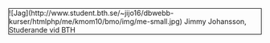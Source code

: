 <div class="myByline" style="border: 1px solid black; overflow: auto;" markdown=1>
![Jag](http://www.student.bth.se/~jijo16/dbwebb-kurser/htmlphp/me/kmom10/bmo/img/me-small.jpg)
Jimmy Johansson,  
   Studerande vid BTH
</div>
